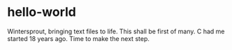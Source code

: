# hello-world

Wintersprout, bringing text files to life. This shall be first of many.
C had me started 18 years ago. Time to make the next step.
